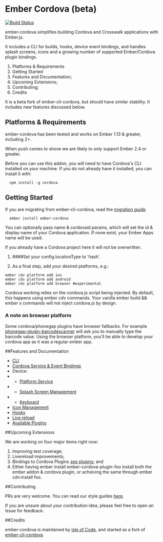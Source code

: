 # Ember Cordova (beta)

[![Build Status](https://travis-ci.org/isleofcode/ember-cordova.svg?branch=feat%2Ftravis)](https://travis-ci.org/isleofcode/ember-cordova)

ember-cordova simplifies building Cordova and Crosswalk applications with Ember.js.

It includes a CLI for builds, hooks, device event bindings, and handles splash screens, icons and a growing number of supported Ember/Cordova plugin bindings.

1. Platforms & Requirements
2. Getting Started
3. Features and Documentation;
4. Upcoming Extensions;
5. Contributing;
6. Credits

It is a beta fork of ember-cli-cordova, but should have similar
stability. It includes new features discussed below.

## Platforms & Requirements

ember-cordova has been tested and works on Ember 1.13 &
greater, including 2+.

When push comes to shove we are likely to only support Ember 2.4 or
greater.

Before you can use this addon, you will need to have Cordova's CLI installed on your machine. If you do not already have it installed, you can install it with:

```
  npm install -g cordova
```

## Getting Started

If you are migrating from ember-cli-cordova, read the [migration
guide](docs/migration-from-ember-cli.md).


```
  ember install ember-cordova
```

You can optionally pass name & cordovaid params, which will set the id &
display name of your Cordova application. If none exist, your Ember Apps
name will be used.

If you already have a Cordova project here it will not be overwritten.

1. ####Set your config.locationType to 'hash'.

2. As a final step, add your desired platforms, e.g.:

```
ember cdv platform add ios
ember cdv platform add android
ember cdv platform add browser #experimental
```

Cordova working relies on the cordova.js script being injected. By default, this happens using ember cdv commands. Your vanilla ember build && ember s commands will not inject cordova.js by design.

### A note on browser platform

Some cordova/phonegap plugins have browser fallbacks. For example [phonegap-plugin-barcodescanner](https://github.com/phonegap/phonegap-plugin-barcodescanner) will ask you to manually type the barcode value. Using the browser platform, you'll be able to develop your cordova app as it was a regular ember app.

##Features and Documentation
* [CLI](docs/cli.md)
* [Cordova Service & Event Bindings](docs/services/cordova.md)
* Device:
*  *  [Platform Service](docs/services/platform.md)
*  *  [Splash Screen Management](docs/services/splashscreen.md)
*  *  [Keyboard](docs/keyboard.md)
* [Icon Management](docs/services/icons.md)
* [Hooks](docs/hooks.md)
* [Live reload](docs/livereload.md)
* [Available Plugins](docs/plugins.md)

##Upcoming Extensions

We are working on four major items right now:

1. Improving test coverage;
2. Livereload improvements;
3. Bindings to Cordova Plugins [see plugins](docs/plugins.md); and
4. Either having ember install ember-cordova-plugin-foo install both the
ember addon & cordova plugin, or achieving the same through ember
cdv:install foo.

##Contributing

PRs are very welcome. You can read our style guides [here](https://github.com/isleofcode/style-guide).

If you are unsure about your contribution idea, please feel free to
open an Issue for feedback.

##Credits

ember-cordova is maintained by [Isle of Code](https://isleofcode.com), and started as a fork of [ember-cli-cordova](https://github.com/poetic/ember-cli-cordova).
